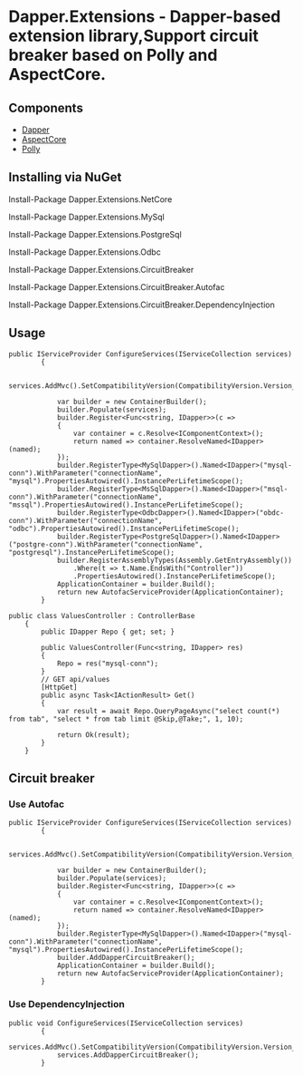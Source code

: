 # Dapper.Extensions - Dapper-based extension library,Support circuit breaker based on Polly and AspectCore.

## Components
* [Dapper](https://github.com/StackExchange/Dapper)
* [AspectCore](https://github.com/dotnetcore/AspectCore-Framework)
* [Polly](https://github.com/App-vNext/Polly/)

## Installing via NuGet

Install-Package Dapper.Extensions.NetCore

Install-Package Dapper.Extensions.MySql

Install-Package Dapper.Extensions.PostgreSql

Install-Package Dapper.Extensions.Odbc

Install-Package Dapper.Extensions.CircuitBreaker

Install-Package Dapper.Extensions.CircuitBreaker.Autofac

Install-Package Dapper.Extensions.CircuitBreaker.DependencyInjection


## Usage
```cssharp
public IServiceProvider ConfigureServices(IServiceCollection services)
		{

			services.AddMvc().SetCompatibilityVersion(CompatibilityVersion.Version_2_1).AddControllersAsServices();

			var builder = new ContainerBuilder();
			builder.Populate(services);
			builder.Register<Func<string, IDapper>>(c =>
			{
				var container = c.Resolve<IComponentContext>();
				return named => container.ResolveNamed<IDapper>(named);
			});
			builder.RegisterType<MySqlDapper>().Named<IDapper>("mysql-conn").WithParameter("connectionName", "mysql").PropertiesAutowired().InstancePerLifetimeScope();
			builder.RegisterType<MsSqlDapper>().Named<IDapper>("msql-conn").WithParameter("connectionName", "mssql").PropertiesAutowired().InstancePerLifetimeScope();
			builder.RegisterType<OdbcDapper>().Named<IDapper>("obdc-conn").WithParameter("connectionName", "odbc").PropertiesAutowired().InstancePerLifetimeScope();
			builder.RegisterType<PostgreSqlDapper>().Named<IDapper>("postgre-conn").WithParameter("connectionName", "postgresql").InstancePerLifetimeScope();
			builder.RegisterAssemblyTypes(Assembly.GetEntryAssembly())
				.Where(t => t.Name.EndsWith("Controller"))
				.PropertiesAutowired().InstancePerLifetimeScope();
			ApplicationContainer = builder.Build();
			return new AutofacServiceProvider(ApplicationContainer);
		}
```


```cssharp
public class ValuesController : ControllerBase
	{
		public IDapper Repo { get; set; }

		public ValuesController(Func<string, IDapper> res)
		{
			Repo = res("mysql-conn");
		}
		// GET api/values
		[HttpGet]
		public async Task<IActionResult> Get()
		{
			var result = await Repo.QueryPageAsync("select count(*) from tab", "select * from tab limit @Skip,@Take;", 1, 10);

			return Ok(result);
		}
	}
```


## Circuit breaker

### Use Autofac
```cssharp
public IServiceProvider ConfigureServices(IServiceCollection services)
		{

			services.AddMvc().SetCompatibilityVersion(CompatibilityVersion.Version_2_1).AddControllersAsServices();

			var builder = new ContainerBuilder();
			builder.Populate(services);
			builder.Register<Func<string, IDapper>>(c =>
			{
				var container = c.Resolve<IComponentContext>();
				return named => container.ResolveNamed<IDapper>(named);
			});
			builder.RegisterType<MySqlDapper>().Named<IDapper>("mysql-conn").WithParameter("connectionName", "mysql").PropertiesAutowired().InstancePerLifetimeScope();
			builder.AddDapperCircuitBreaker();
			ApplicationContainer = builder.Build();
			return new AutofacServiceProvider(ApplicationContainer);
		}
```


### Use DependencyInjection
```cssharp
public void ConfigureServices(IServiceCollection services)
		{
			services.AddMvc().SetCompatibilityVersion(CompatibilityVersion.Version_2_1).AddControllersAsServices();
			services.AddDapperCircuitBreaker();
		}
```
